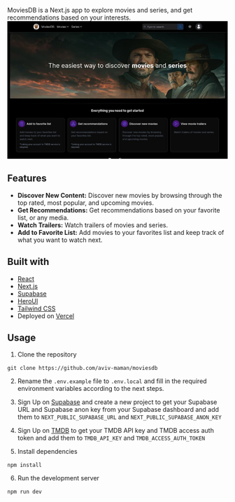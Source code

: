 MoviesDB is a Next.js app to explore movies and series, and get recommendations based on your interests.
![](https://raw.githubusercontent.com/aviv-maman/moviesdb/master/public/preview.jpeg)

## Features

- **Discover New Content:** Discover new movies by browsing through the top rated, most popular, and upcoming movies.
- **Get Recommendations:** Get recommendations based on your favorite list, or any media.
- **Watch Trailers:** Watch trailers of movies and series.
- **Add to Favorite List:** Add movies to your favorites list and keep track of what you want to watch next.

## Built with

- [React](https://react.dev)
- [Next.js](https://nextjs.org)
- [Supabase](https://supabase.com)
- [HeroUI](https://heroui.org)
- [Tailwind CSS](https://tailwindcss.com)
- Deployed on [Vercel](https://vercel.com)

## Usage

1. Clone the repository

```
git clone https://github.com/aviv-maman/moviesdb
```

2. Rename the `.env.example` file to `.env.local` and fill in the required environment variables according to the next steps.
3. Sign Up on [Supabase](https://supabase.com) and create a new project to get your Supabase URL and Supabase anon key from your Supabase dashboard and add them to `NEXT_PUBLIC_SUPABASE_URL` and `NEXT_PUBLIC_SUPABASE_ANON_KEY`
4. Sign Up on [TMDB](https://www.themoviedb.org) to get your TMDB API key and TMDB access auth token and add them to `TMDB_API_KEY` and `TMDB_ACCESS_AUTH_TOKEN`

5. Install dependencies

```
npm install
```

6. Run the development server

```
npm run dev
```
